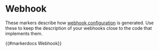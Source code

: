 # Webhook

These markers describe how [webhook configuration](../webhook-overview.md) is generated.
Use these to keep the description of your webhooks close to the code that
implements them.

{{#markerdocs Webhook}}
